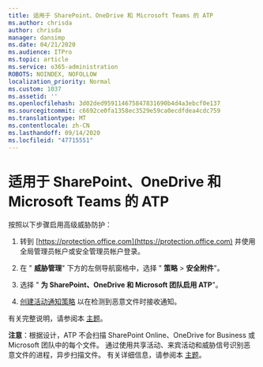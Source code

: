 ```yaml
---
title: 适用于 SharePoint、OneDrive 和 Microsoft Teams 的 ATP
ms.author: chrisda
author: chrisda
manager: dansimp
ms.date: 04/21/2020
ms.audience: ITPro
ms.topic: article
ms.service: o365-administration
ROBOTS: NOINDEX, NOFOLLOW
localization_priority: Normal
ms.custom: 1037
ms.assetid: ''
ms.openlocfilehash: 3d02ded959114675847831690b4d4a3ebcf0e137
ms.sourcegitcommit: c6692ce0fa1358ec3529e59ca0ecdfdea4cdc759
ms.translationtype: MT
ms.contentlocale: zh-CN
ms.lasthandoff: 09/14/2020
ms.locfileid: "47715551"
---
```

# <a name="atp-for-sharepoint-onedrive-and-microsoft-teams"></a>适用于 SharePoint、OneDrive 和 Microsoft Teams 的 ATP

按照以下步骤启用高级威胁防护：

1. 转到 [https://protection.office.com](https://protection.office.com) 并使用全局管理员帐户或安全管理员帐户登录。

2. 在 " **威胁管理**" 下方的左侧导航窗格中，选择 " **策略** \> **安全附件**"。

3. 选择 " **为 SharePoint、OneDrive 和 Microsoft 团队启用 ATP**"。

4. [创建活动通知策略](https://docs.microsoft.com/microsoft-365/compliance/create-activity-alerts) 以在检测到恶意文件时接收通知。

有关完整说明，请参阅本 [主题](https://docs.microsoft.com/microsoft-365/security/office-365-security/turn-on-atp-for-spo-odb-and-teams)。

**注意**：根据设计，ATP 不会扫描 SharePoint Online、OneDrive for Business 或 Microsoft 团队中的每个文件。 通过使用共享活动、来宾活动和威胁信号识别恶意文件的进程，异步扫描文件。 有关详细信息，请参阅本 [主题](https://docs.microsoft.com/microsoft-365/security/office-365-security/atp-for-spo-odb-and-teams)。
